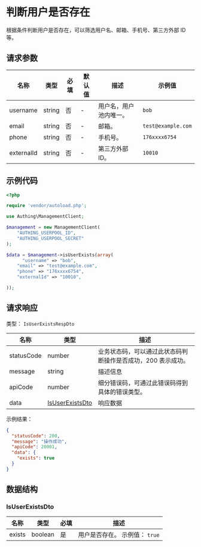 # 判断用户是否存在

<!--
  警告⚠️：
  不要直接修改该文档，
  https://github.com/Authing/authing-docs-factory
  使用该项目进行生成
-->

<LastUpdated />

根据条件判断用户是否存在，可以筛选用户名、邮箱、手机号、第三方外部 ID 等。

## 请求参数

| 名称 | 类型 | 必填 | 默认值 | 描述 | 示例值 |
| ---- | ---- | ---- | ---- | ---- | ---- |
| username | string | 否 | - | 用户名，用户池内唯一。   | `bob` |
| email | string | 否 | - | 邮箱。   | `test@example.com` |
| phone | string | 否 | - | 手机号。   | `176xxxx6754` |
| externalId | string | 否 | - | 第三方外部 ID。   | `10010` |


## 示例代码

```php
<?php

require 'vendor/autoload.php';

use Authing\ManagementClient;

$management = new ManagementClient(
    "AUTHING_USERPOOL_ID",
    "AUTHING_USERPOOL_SECRET"
);

$data = $management->isUserExists(array(
      "username" => "bob",
    "email" => "test@example.com",
    "phone" => "176xxxx6754",
    "externalId" => "10010",

));
```


## 请求响应

类型： `IsUserExistsRespDto`

| 名称 | 类型 | 描述 |
| ---- | ---- | ---- |
| statusCode | number | 业务状态码，可以通过此状态码判断操作是否成功，200 表示成功。 |
| message | string | 描述信息 |
| apiCode | number | 细分错误码，可通过此错误码得到具体的错误类型。 |
| data | <a href="#IsUserExistsDto">IsUserExistsDto</a> | 响应数据 |



示例结果：

```json
{
  "statusCode": 200,
  "message": "操作成功",
  "apiCode": 20001,
  "data": {
    "exists": true
  }
}
```

## 数据结构


### <a id="IsUserExistsDto"></a> IsUserExistsDto

| 名称 | 类型 | 必填 | 描述 |
| ---- |  ---- | ---- | ---- |
| exists | boolean | 是 | 用户是否存在。 示例值： `true`  |


